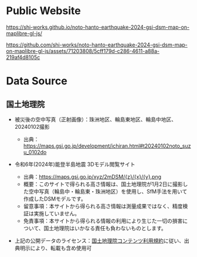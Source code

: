 # Public Website
https://shi-works.github.io/noto-hanto-earthquake-2024-gsi-dsm-map-on-maplibre-gl-js/

https://github.com/shi-works/noto-hanto-earthquake-2024-gsi-dsm-map-on-maplibre-gl-js/assets/71203808/5cff179d-c286-4611-a88a-219af4d8105c

# Data Source
## 国土地理院
- 被災後の空中写真（正射画像）：珠洲地区、輪島東地区、輪島中地区、20240102撮影
    - 出典：https://maps.gsi.go.jp/development/ichiran.html#t20240102noto_suzu_0102do

- 令和6年(2024年)能登半島地震 3Dモデル閲覧サイト
    - 出典：https://maps.gsi.go.jp/xyz/2mDSM/{z}/{x}/{y}.png
    - 概要：このサイトで得られる高さ情報は、国土地理院が1月2日に撮影した空中写真（輪島中・輪島東・珠洲地区）を使用し、SfM手法を用いて作成したDSMモデルです。
    - 留意事項：本サイトから得られる高さ情報は測量成果ではなく、精度検証は実施していません。
    - 免責事項：本サイトから得られる情報の利用により生じた一切の損害について、国土地理院はいかなる責任も負わないものとします。

- 上記の公開データのライセンス：[国土地理院コンテンツ利用規約](https://www.gsi.go.jp/kikakuchousei/kikakuchousei40182.html)に従い、出典明示により、転載も含め使用可
